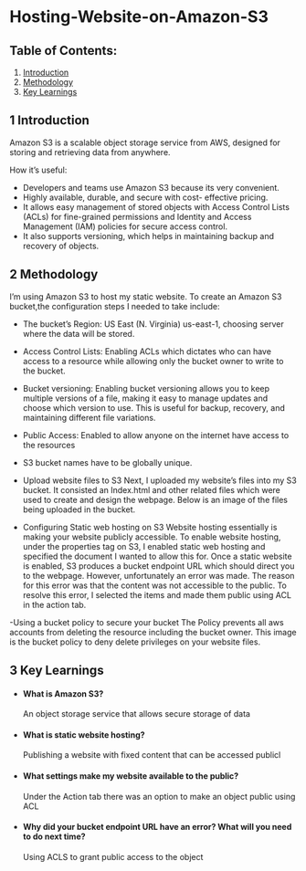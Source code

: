 # Hosting-Website-on-Amazon-S3

## Table of Contents:
1. [Introduction](#1_Introduction) </br>
2. [Methodology](#2_Methodology) </br>
3. [Key Learnings](#3_Key_Learnings) </br>
     


## <a name="1_Introduction"></a> 1 Introduction

Amazon S3 is a scalable object storage service from AWS, designed for storing and retrieving data from anywhere.


How it’s useful:
- Developers and teams use Amazon S3 because its very convenient. 
- Highly available, durable, and secure with cost- effective pricing.
- It allows easy management of stored objects with Access Control Lists (ACLs) for fine-grained permissions and Identity and Access Management (IAM) policies for secure access control.
- It also supports versioning, which helps in maintaining backup and recovery of objects.

## <a name="2_Methodology"></a> 2 Methodology

I’m using Amazon S3 to host my static website. To create an Amazon S3 bucket,the configuration steps I needed to take include:
- The bucket’s Region: US East (N. Virginia) us-east-1, choosing server where the data will be stored.
- Access Control Lists: Enabling ACLs which dictates who can have access to a resource while allowing only the bucket owner to write to the bucket.
- Bucket versioning: Enabling bucket versioning allows you to keep multiple versions of a file, making it easy to manage updates and choose which version to use. This is useful for backup, recovery, and maintaining different file variations.
- Public Access: Enabled to allow anyone on the internet have access to the resources
  
- S3 bucket names have to be globally unique.

- Upload website files to S3
Next, I uploaded my website’s files into my S3 bucket.
It consisted an Index.html and other related files which were used to create and design the webpage. Below is an image of the files being uploaded in the bucket.

- Configuring Static web hosting on S3
Website hosting essentially is making your website publicly accessible.
To enable website hosting, under the properties tag on S3, I enabled static web hosting and specified the document I wanted to allow this for.
Once a static website is enabled, S3 produces a bucket endpoint URL which should direct you to the webpage.
However, unfortunately an error was made. The reason for this error was that the content was not accessible to the public. To resolve this error, I selected the items and made them public using ACL in the action tab.

-Using a bucket policy to secure your bucket
The Policy prevents all aws accounts from deleting the resource including the bucket owner.
This image is the bucket policy to deny delete privileges on your website files.

## <a name="3_Key Learnings"></a> 3 Key Learnings
- #### What is Amazon S3?
  An object storage service that allows secure storage of data
- #### What is static website hosting?
  Publishing a website with fixed content that can be accessed publicl
- #### What settings make my website available to the public?
  Under the Action tab there was an option to make an object public using ACL
- #### Why did your bucket endpoint URL have an error? What will you need to do next time?
  Using ACLS to grant public access to the object
